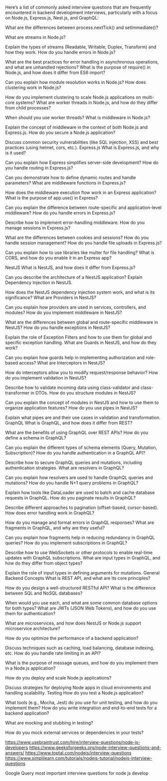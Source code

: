 Here’s a list of commonly asked interview questions that are frequently encountered in backend development interviews, particularly with a focus on Node.js, Express.js, Nest.js, and GraphQL:

What are the differences between process.nextTick() and setImmediate()?

What are streams in Node.js?

Explain the types of streams (Readable, Writable, Duplex, Transform) and how they work.
How do you handle errors in Node.js?

What are the best practices for error handling in asynchronous operations, and what are unhandled rejections?
What is the purpose of require() in Node.js, and how does it differ from ES6 import?

Can you explain how module resolution works in Node.js?
How does clustering work in Node.js?

How do you implement clustering to scale Node.js applications on multi-core systems?
What are worker threads in Node.js, and how do they differ from child processes?

When should you use worker threads?
What is middleware in Node.js?

Explain the concept of middleware in the context of both Node.js and Express.js.
How do you secure a Node.js application?

Discuss common security vulnerabilities (like SQL injection, XSS) and best practices (using helmet, cors, etc.).
Express.js
What is Express.js, and why is it used?

Can you explain how Express simplifies server-side development?
How do you handle routing in Express.js?

Can you demonstrate how to define dynamic routes and handle parameters?
What are middleware functions in Express.js?

How does the middleware execution flow work in an Express application?
What is the purpose of app.use() in Express?

Can you explain the difference between route-specific and application-level middleware?
How do you handle errors in Express.js?

Describe how to implement error-handling middleware.
How do you manage sessions in Express.js?

What are the differences between cookies and sessions? How do you handle session management?
How do you handle file uploads in Express.js?

Can you explain how to use libraries like multer for file handling?
What is CORS, and how do you enable it in an Express app?

NestJS
What is NestJS, and how does it differ from Express.js?

Can you describe the architecture of a NestJS application?
Explain Dependency Injection in NestJS.

How does the NestJS dependency injection system work, and what is its significance?
What are Providers in NestJS?

Can you explain how providers are used in services, controllers, and modules?
How do you implement middleware in NestJS?

What are the differences between global and route-specific middleware in NestJS?
How do you handle exceptions in NestJS?

Explain the role of Exception Filters and how to use them for global and specific exception handling.
What are Guards in NestJS, and how do they work?

Can you explain how guards help in implementing authorization and role-based access?
What are Interceptors in NestJS?

How do interceptors allow you to modify request/response behavior?
How do you implement validation in NestJS?

Describe how to validate incoming data using class-validator and class-transformer in DTOs.
How do you structure modules in NestJS?

Can you explain the concept of modules in NestJS and how to use them to organize application features?
How do you use pipes in NestJS?

Explain what pipes are and their use cases in validation and transformation.
GraphQL
What is GraphQL, and how does it differ from REST?

What are the benefits of using GraphQL over REST APIs?
How do you define a schema in GraphQL?

Can you explain the different types of schema elements (Query, Mutation, Subscription)?
How do you handle authentication in a GraphQL API?

Describe how to secure GraphQL queries and mutations, including authentication strategies.
What are resolvers in GraphQL?

Can you explain how resolvers are used to handle GraphQL queries and mutations?
How do you handle N+1 query problems in GraphQL?

Explain how tools like DataLoader are used to batch and cache database requests in GraphQL.
How do you paginate results in GraphQL?

Describe different approaches to pagination (offset-based, cursor-based).
How does error handling work in GraphQL?

How do you manage and format errors in GraphQL responses?
What are fragments in GraphQL, and why are they useful?

Can you explain how fragments help in reducing redundancy in GraphQL queries?
How do you implement subscriptions in GraphQL?

Describe how to use WebSockets or other protocols to enable real-time updates with GraphQL subscriptions.
What are input types in GraphQL, and how do they differ from object types?

Explain the role of input types in defining arguments for mutations.
General Backend Concepts
What is REST API, and what are its core principles?

How do you design a well-structured RESTful API?
What is the difference between SQL and NoSQL databases?

When would you use each, and what are some common database options for both types?
What are JWTs (JSON Web Tokens), and how do you use them for authentication?

What are microservices, and how does NestJS or Node.js support microservice architecture?

How do you optimize the performance of a backend application?

Discuss techniques such as caching, load balancing, database indexing, etc.
How do you handle rate limiting in an API?

What is the purpose of message queues, and how do you implement them in a Node.js application?

How do you deploy and scale Node.js applications?

Discuss strategies for deploying Node apps in cloud environments and handling scalability.
Testing
How do you test a Node.js application?

What tools (e.g., Mocha, Jest) do you use for unit testing, and how do you implement them?
How do you write integration and end-to-end tests for a backend application?

What are mocking and stubbing in testing?

How do you mock external services or dependencies in your tests?

https://www.usebraintrust.com/hire/interview-questions/node-js-developers
https://www.geeksforgeeks.org/node-interview-questions-and-answers/
https://www.toptal.com/nodejs/interview-questions
https://www.simplilearn.com/tutorials/nodejs-tutorial/nodejs-interview-questions

Google Query
most important interview questions for node js develop
